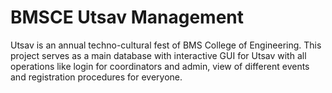 # BMSCE Utsav Management

Utsav is an annual techno-cultural fest of BMS College of Engineering. This project serves as a main database with interactive GUI for Utsav with all operations like login for coordinators and admin, view of different events and registration procedures for everyone.

